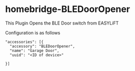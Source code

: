 # homebridge-BLEDoorOpener
This Plugin Opens the BLE Door switch from EASYLiFT


Configuration is as follows
```
"accessories": [{
  "accessory": "BLEDoorOpener",
  "name": "Garage Door",
  "uuid": "<ID of device>"
 
}]
